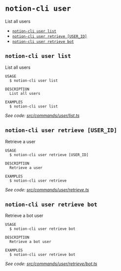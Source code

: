 `notion-cli user`
=================

List all users

* [`notion-cli user list`](#notion-cli-user-list)
* [`notion-cli user retrieve [USER_ID]`](#notion-cli-user-retrieve-user_id)
* [`notion-cli user retrieve bot`](#notion-cli-user-retrieve-bot)

## `notion-cli user list`

List all users

```
USAGE
  $ notion-cli user list

DESCRIPTION
  List all users

EXAMPLES
  $ notion-cli user list
```

_See code: [src/commands/user/list.ts](https://github.com/litencatt/notion-cli/blob/v0.11.0/src/commands/user/list.ts)_

## `notion-cli user retrieve [USER_ID]`

Retrieve a user

```
USAGE
  $ notion-cli user retrieve [USER_ID]

DESCRIPTION
  Retrieve a user

EXAMPLES
  $ notion-cli user retrieve
```

_See code: [src/commands/user/retrieve.ts](https://github.com/litencatt/notion-cli/blob/v0.11.0/src/commands/user/retrieve.ts)_

## `notion-cli user retrieve bot`

Retrieve a bot user

```
USAGE
  $ notion-cli user retrieve bot

DESCRIPTION
  Retrieve a bot user

EXAMPLES
  $ notion-cli user retrieve bot
```

_See code: [src/commands/user/retrieve/bot.ts](https://github.com/litencatt/notion-cli/blob/v0.11.0/src/commands/user/retrieve/bot.ts)_

